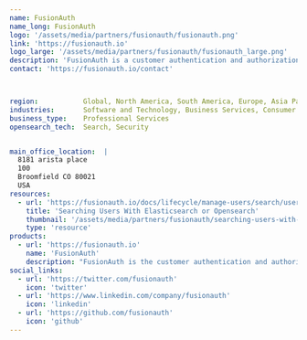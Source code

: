 ```yaml
---
name: FusionAuth
name_long: FusionAuth
logo: '/assets/media/partners/fusionauth/fusionauth.png'
link: 'https://fusionauth.io'
logo_large: '/assets/media/partners/fusionauth/fusionauth_large.png'
description: 'FusionAuth is a customer authentication and authorization platform.'
contact: 'https://fusionauth.io/contact'



region:           Global, North America, South America, Europe, Asia Pacific, Middle East, Africa, Australia
industries:       Software and Technology, Business Services, Consumer Services, Education, Energy and Utilities, Government, Financial Services, Healthcare, Media and Entertainment, Public Sector, NonProfit, Retail, Telecommunications
business_type:    Professional Services
opensearch_tech:  Search, Security


main_office_location:  |
  8181 arista place
  100
  Broomfield CO 80021
  USA
resources: 
  - url: 'https://fusionauth.io/docs/lifecycle/manage-users/search/user-search-with-elasticsearch'
    title: 'Searching Users With Elasticsearch or Opensearch'
    thumbnail: '/assets/media/partners/fusionauth/searching-users-with-elasticsearch-or-opensearch.png'
    type: 'resource'
products:
  - url: 'https://fusionauth.io'
    name: 'FusionAuth'
    description: "FusionAuth is the customer authentication and authorization platform that makes developers' lives awesome. You'll get all the features your app needs plus a customizable, scalable solution you can run on any computer, anywhere in the world."
social_links:
  - url: 'https://twitter.com/fusionauth'
    icon: 'twitter'
  - url: 'https://www.linkedin.com/company/fusionauth'
    icon: 'linkedin'
  - url: 'https://github.com/fusionauth'
    icon: 'github'
---
```

